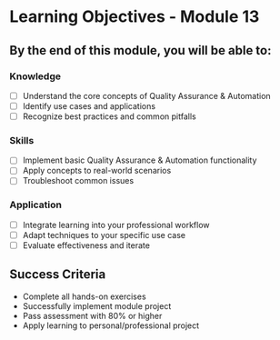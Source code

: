 # Learning Objectives - Module 13

## By the end of this module, you will be able to:

### Knowledge
- [ ] Understand the core concepts of Quality Assurance & Automation
- [ ] Identify use cases and applications
- [ ] Recognize best practices and common pitfalls

### Skills
- [ ] Implement basic Quality Assurance & Automation functionality
- [ ] Apply concepts to real-world scenarios
- [ ] Troubleshoot common issues

### Application
- [ ] Integrate learning into your professional workflow
- [ ] Adapt techniques to your specific use case
- [ ] Evaluate effectiveness and iterate

## Success Criteria
- Complete all hands-on exercises
- Successfully implement module project
- Pass assessment with 80% or higher
- Apply learning to personal/professional project
